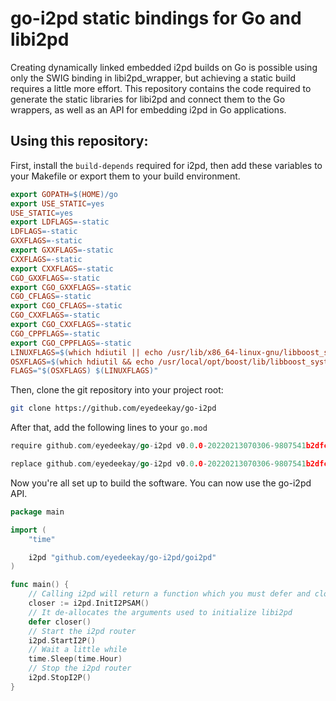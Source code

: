 go-i2pd static bindings for Go and libi2pd
==========================================

Creating dynamically linked embedded i2pd builds on Go is possible
using only the SWIG binding in libi2pd_wrapper, but achieving a static
build requires a little more effort. This repository contains the code
required to generate the static libraries for libi2pd and connect them
to the Go wrappers, as well as an API for embedding i2pd in Go
applications.

Using this repository:
----------------------

First, install the `build-depends` required for i2pd, then add these variables
to your Makefile or export them to your build environment.

``` Makefile
export GOPATH=$(HOME)/go
export USE_STATIC=yes
USE_STATIC=yes
export LDFLAGS=-static
LDFLAGS=-static
GXXFLAGS=-static
export GXXFLAGS=-static
CXXFLAGS=-static
export CXXFLAGS=-static
CGO_GXXFLAGS=-static
export CGO_GXXFLAGS=-static
CGO_CFLAGS=-static
export CGO_CFLAGS=-static
CGO_CXXFLAGS=-static
export CGO_CXXFLAGS=-static
CGO_CPPFLAGS=-static
export CGO_CPPFLAGS=-static
LINUXFLAGS=$(which hdiutil || echo /usr/lib/x86_64-linux-gnu/libboost_system.a /usr/lib/x86_64-linux-gnu/libboost_date_time.a /usr/lib/x86_64-linux-gnu/libboost_filesystem.a /usr/lib/x86_64-linux-gnu/libboost_program_options.a /usr/lib/x86_64-linux-gnu/libssl.a /usr/lib/x86_64-linux-gnu/libcrypto.a /usr/lib/x86_64-linux-gnu/libz.a)
OSXFLAGS=$(which hdiutil && echo /usr/local/opt/boost/lib/libboost_system.a /usr/local/opt/boost/lib/libboost_date_time.a /usr/local/opt/boost/lib/libboost_filesystem.a /usr/local/opt/boost/lib/libboost_program_options.a /usr/local/opt/openssl@1.1/lib/libssl.a /usr/local/opt/openssl@1.1/lib/libcrypto.a)
FLAGS="$(OSXFLAGS) $(LINUXFLAGS)"
```

Then, clone the git repository into your project root:

``` bash
git clone https://github.com/eyedeekay/go-i2pd
```

After that, add the following lines to your `go.mod`

``` Go
require github.com/eyedeekay/go-i2pd v0.0.0-20220213070306-9807541b2dfc

replace github.com/eyedeekay/go-i2pd v0.0.0-20220213070306-9807541b2dfc => ./go-i2pd 
```

Now you're all set up to build the software. You can now use
the go-i2pd API.

``` Go
package main

import (
	"time"

	i2pd "github.com/eyedeekay/go-i2pd/goi2pd"
)

func main() {
    // Calling i2pd will return a function which you must defer and close with your application
	closer := i2pd.InitI2PSAM()
    // It de-allocates the arguments used to initialize libi2pd
	defer closer()
    // Start the i2pd router
	i2pd.StartI2P()
    // Wait a little while
	time.Sleep(time.Hour)
    // Stop the i2pd router
	i2pd.StopI2P()
}
```
